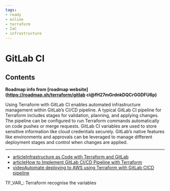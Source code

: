 ```yaml
---
tags:
- ready
- online
- terraform
- IaC
- infrastructure
---
```


# GitLab CI

## Contents

__Roadmap info from [roadmap website](<https://roadmap.sh/terraform/gitlab> ci@fH27mGrdnkDQCrGGDFU6p)__

Using Terraform with GitLab CI enables automated infrastructure management within GitLab’s CI/CD pipeline. A typical GitLab CI pipeline for Terraform includes stages for validation, planning, and applying changes. The pipeline can be configured to run Terraform commands automatically on code pushes or merge requests. GitLab CI variables are used to store sensitive information like cloud credentials securely. GitLab’s native features like environments and approvals can be leveraged to manage different deployment stages and control when changes are applied.

---

- [articleInfrastructure as Code with Terraform and GitLab](https://docs.gitlab.com/ee/user/infrastructure/iac/)
- [articleHow to Implement GitLab CI/CD Pipeline with Terraform](https://spacelift.io/blog/gitlab-terraform)
- [videoAutomate deploying to AWS using Terraform with GitLab CICD pipeline](https://www.youtube.com/watch?v=oqOzM_WBqZc)

TF_VAR_<something>: Terraform recognise the variables
